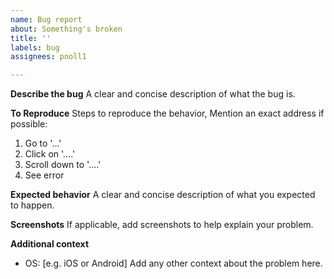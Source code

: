 ```yaml
---
name: Bug report
about: Something's broken
title: ''
labels: bug
assignees: pnoll1

---
```


**Describe the bug**
A clear and concise description of what the bug is.

**To Reproduce**
Steps to reproduce the behavior, Mention an exact address if possible:
1. Go to '...'
2. Click on '....'
3. Scroll down to '....'
4. See error

**Expected behavior**
A clear and concise description of what you expected to happen.

**Screenshots**
If applicable, add screenshots to help explain your problem.

**Additional context**
 - OS: [e.g. iOS or Android]
Add any other context about the problem here.
